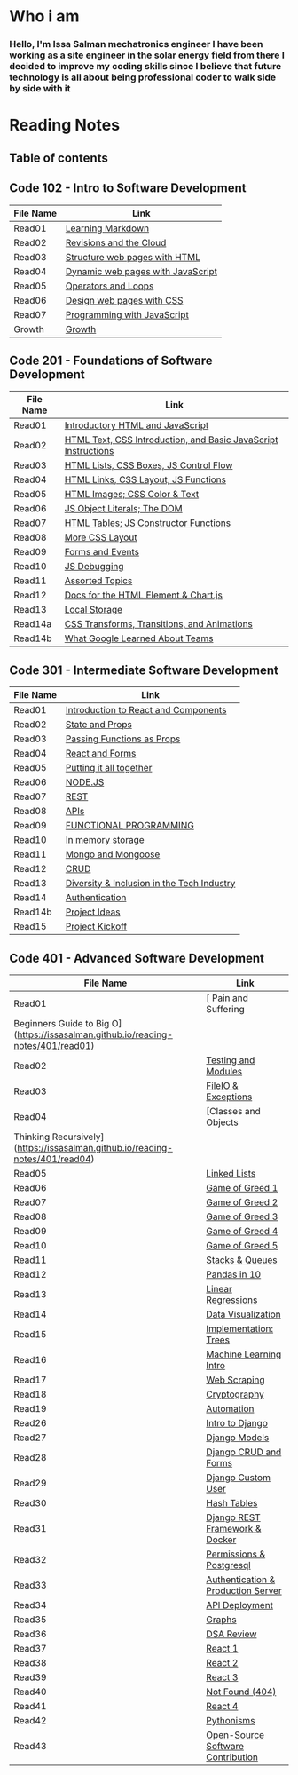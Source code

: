 # Who i am
### Hello, I'm Issa Salman mechatronics engineer I have been working as a site engineer in the solar energy field from there I decided to improve my coding skills since I believe that future technology is all about being professional coder to walk side by side with it



# Reading Notes
## Table of contents 
## Code 102 - Intro to Software Development

| File Name | Link | 
| --------------- | --------------- |
| Read01 | [Learning Markdown](https://issasalman.github.io/reading-notes/102/read01) | 
| Read02 | [Revisions and the Cloud](https://issasalman.github.io/reading-notes/102/read02) | 
| Read03 | [Structure web pages with HTML](https://issasalman.github.io/reading-notes/102/read03) |
| Read04 | [Dynamic web pages with JavaScript](https://issasalman.github.io/reading-notes/102/read04) | 
| Read05 | [Operators and Loops](https://issasalman.github.io/reading-notes/102/read05) | 
| Read06 | [Design web pages with CSS	](https://issasalman.github.io/reading-notes/102/read06) |
| Read07 | [Programming with JavaScript	](https://issasalman.github.io/reading-notes/102/read07) | 
| Growth |[Growth](https://issasalman.github.io/reading-notes/201/Growth) |



## Code 201 - Foundations of Software Development


| File Name | Link | 
| --------------- | --------------- |
| Read01 | [Introductory HTML and JavaScript](https://issasalman.github.io/reading-notes/201/read01) | 
| Read02 | [HTML Text, CSS Introduction, and Basic JavaScript Instructions](https://issasalman.github.io/reading-notes/201/read02) | 
| Read03 | [HTML Lists, CSS Boxes, JS Control Flow](https://issasalman.github.io/reading-notes/201/read03) |
| Read04 | [HTML Links, CSS Layout, JS Functions](https://issasalman.github.io/reading-notes/201/read04) | 
| Read05 | [HTML Images; CSS Color & Text](https://issasalman.github.io/reading-notes/201/read05) | 
| Read06 | [JS Object Literals; The DOM	](https://issasalman.github.io/reading-notes/201/read06) |
| Read07 | [HTML Tables; JS Constructor Functions	](https://issasalman.github.io/reading-notes/201/read07) | 
| Read08 |[More CSS Layout](https://issasalman.github.io/reading-notes/201/read08) |
| Read09 | [Forms and Events](https://issasalman.github.io/reading-notes/201/read09) | 
| Read10 | [JS Debugging	](https://issasalman.github.io/reading-notes/201/read10) |
| Read11 | [Assorted Topics	](https://issasalman.github.io/reading-notes/201/read11) | 
| Read12 | [Docs for the HTML  Element & Chart.js](https://issasalman.github.io/reading-notes/201/read12) |
| Read13 | [Local Storage	](https://issasalman.github.io/reading-notes/201/read13) |
| Read14a | [CSS Transforms, Transitions, and Animations	](https://issasalman.github.io/reading-notes/201/read14a) | 
| Read14b|[What Google Learned About Teams](https://issasalman.github.io/reading-notes/201/read14b) |
                                            


## Code 301 - Intermediate Software Development



| File Name | Link | 
| --------------- | --------------- |
| Read01 | [ Introduction to React and Components](https://issasalman.github.io/reading-notes/301/read01) | 
| Read02 | [State and Props](https://issasalman.github.io/reading-notes/301/read02) | 
| Read03 | [Passing Functions as Props](https://issasalman.github.io/reading-notes/301/read03) |
| Read04 | [React and Forms](https://issasalman.github.io/reading-notes/301/read04) | 
| Read05 | [Putting it all together](https://issasalman.github.io/reading-notes/301/read05) | 
| Read06 | [NODE.JS	](https://issasalman.github.io/reading-notes/301/read06) |
| Read07 | [REST	](https://issasalman.github.io/reading-notes/301/read07) | 
| Read08 |[APIs](https://issasalman.github.io/reading-notes/301/read08) |
| Read09 | [FUNCTIONAL PROGRAMMING](https://issasalman.github.io/reading-notes/301/read09) | 
| Read10 | [In memory storage	](https://issasalman.github.io/reading-notes/301/read10) |
| Read11 | [Mongo and Mongoose	](https://issasalman.github.io/reading-notes/301/read11) | 
| Read12 | [CRUD](https://issasalman.github.io/reading-notes/301/read12) |
| Read13 | [Diversity & Inclusion in the Tech Industry](https://issasalman.github.io/reading-notes/301/read13) |
| Read14 | [Authentication	](https://issasalman.github.io/reading-notes/301/read14) | 
| Read14b | [Project Ideas	](https://issasalman.github.io/reading-notes/301/read14b) | 
| Read15|[Project Kickoff](https://issasalman.github.io/reading-notes/301/read15) |



## Code 401 - Advanced Software Development



| File Name | Link | 
| --------------- | --------------- |
| Read01 | [ Pain and Suffering
Beginners Guide to Big O](https://issasalman.github.io/reading-notes/401/read01) | 
| Read02 | [Testing and Modules](https://issasalman.github.io/reading-notes/401/read02) | 
| Read03 | [FileIO & Exceptions](https://issasalman.github.io/reading-notes/401/read03) |
| Read04 | [Classes and Objects
Thinking Recursively](https://issasalman.github.io/reading-notes/401/read04) | 
| Read05 | [Linked Lists](https://issasalman.github.io/reading-notes/401/read05) | 
| Read06 | [Game of Greed 1	](https://issasalman.github.io/reading-notes/401/read06) |
| Read07 | [Game of Greed 2	](https://issasalman.github.io/reading-notes/401/read07) | 
| Read08 | [Game of Greed 3](https://issasalman.github.io/reading-notes/401/read08) |
| Read09 | [Game of Greed 4](https://issasalman.github.io/reading-notes/401/read09) | 
| Read10 | [Game of Greed 5	](https://issasalman.github.io/reading-notes/401/read10) |
| Read11 | [ Stacks & Queues	](https://issasalman.github.io/reading-notes/401/read11) | 
| Read12 | [Pandas in 10](https://issasalman.github.io/reading-notes/401/read12) |
| Read13 | [Linear Regressions](https://issasalman.github.io/reading-notes/401/read13) |
| Read14 | [Data Visualization	](https://issasalman.github.io/reading-notes/401/read14) | 
| Read15 | [Implementation: Trees	](https://issasalman.github.io/reading-notes/401/read15) | 
| Read16 | [ Machine Learning Intro](https://issasalman.github.io/reading-notes/401/read16) |
| Read17 | [Web Scraping](https://issasalman.github.io/reading-notes/401/read17) | 
| Read18 | [Cryptography](https://issasalman.github.io/reading-notes/401/read18) | 
| Read19 | [Automation](https://issasalman.github.io/reading-notes/401/read19) |
| Read26 | [Intro to Django](https://issasalman.github.io/reading-notes/401/read26) | 
| Read27 | [ Django Models](https://issasalman.github.io/reading-notes/401/read27) | 
| Read28 | [Django CRUD and Forms	](https://issasalman.github.io/reading-notes/401/read28) |
| Read29 | [Django Custom User	](https://issasalman.github.io/reading-notes/401/read29) | 
| Read30 | [Hash Tables](https://issasalman.github.io/reading-notes/401/read30) |
| Read31 | [Django REST Framework & Docker](https://issasalman.github.io/reading-notes/401/read31) | 
| Read32 | [Permissions & Postgresql	](https://issasalman.github.io/reading-notes/401/read32) |
| Read33 | [Authentication & Production Server	](https://issasalman.github.io/reading-notes/401/read33) | 
| Read34 | [ API Deployment](https://issasalman.github.io/reading-notes/401/read34) |
| Read35 | [Graphs](https://issasalman.github.io/reading-notes/401/read35) |
| Read36 | [DSA Review	](https://issasalman.github.io/reading-notes/401/read36) | 
| Read37 | [React 1	](https://issasalman.github.io/reading-notes/401/read37) | 
| Read38 | [React 2](https://issasalman.github.io/reading-notes/401/read38) |
| Read39 | [React 3](https://issasalman.github.io/reading-notes/401/read39) |
| Read40 | [Not Found (404)](https://issasalman.github.io/reading-notes/401/read40) | 
| Read41 | [React 4	](https://issasalman.github.io/reading-notes/401/read41) |
| Read42 | [ Pythonisms	](https://issasalman.github.io/reading-notes/401/read42) | 
| Read43 | [Open-Source Software Contribution](https://issasalman.github.io/reading-notes/401/read43) |